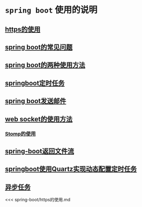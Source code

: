 # `spring boot` 使用的说明

## [https的使用](https的使用.md)

## [spring boot的常见问题](springboot常见问题.md)

## [spring boot的两种使用方法](springboot的两种使用方法.md)

## [springboot定时任务](springboot定时任务.md)

## [spring boot发送邮件](springboot发送邮件.md)

## [web socket的使用方法](websocket.md)

### [Stomp的使用](stomp.md)

## [spring-boot返回文件流](spring-boot返回文件流.md)

## [springboot使用Quartz实现动态配置定时任务](springboot使用Quartz实现动态配置定时任务.md)

## [异步任务](异步任务.md)

<<< spring-boot/https的使用.md